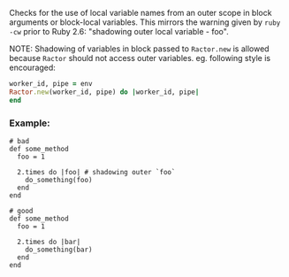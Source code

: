 Checks for the use of local variable names from an outer scope
in block arguments or block-local variables. This mirrors the warning
given by `ruby -cw` prior to Ruby 2.6:
"shadowing outer local variable - foo".

NOTE: Shadowing of variables in block passed to `Ractor.new` is allowed
because `Ractor` should not access outer variables.
eg. following style is encouraged:

```ruby
worker_id, pipe = env
Ractor.new(worker_id, pipe) do |worker_id, pipe|
end
```

### Example:

    # bad
    def some_method
      foo = 1

      2.times do |foo| # shadowing outer `foo`
        do_something(foo)
      end
    end

    # good
    def some_method
      foo = 1

      2.times do |bar|
        do_something(bar)
      end
    end